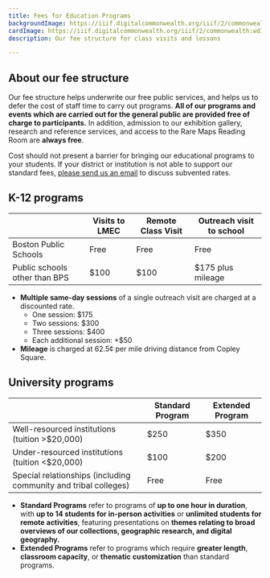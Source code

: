 ```yaml
---
title: Fees for Education Programs
backgroundImage: https://iiif.digitalcommonwealth.org/iiif/2/commonwealth:wd376543v/447,1188,4692,2233/,1200/0/default.jpg
cardImage: https://iiif.digitalcommonwealth.org/iiif/2/commonwealth:wd376543v/447,1188,4692,2233/,1200/0/default.jpg
description: Our fee structure for class visits and lessons

---
```

## About our fee structure

Our fee structure helps underwrite our free public services, and helps us to defer the cost of staff time to carry out programs. **All of our programs and events which are carried out for the general public are provided free of charge to participants.** In addition, admission to our exhibition gallery, research and reference services, and access to the Rare Maps Reading Room are **always free**.

Cost should not present a barrier for bringing our educational programs to your students. If your district or institution is not able to support our standard fees, [please send us an email](mailto:info@leventhalmap.org) to discuss subvented rates.

## K-12 programs

|  | Visits to LMEC | Remote Class Visit | Outreach visit to school |
| --- | --- | --- | --- |
| Boston Public Schools | Free | Free | Free |
| Public schools other than BPS | $100 | $100 | $175 plus mileage |

* **Multiple same-day sessions** of a single outreach visit are charged at a discounted rate.
  * One session: $175
  * Two sessions: $300
  * Three sessions: $400
  * Each additional session: +$50
* **Mileage** is charged at 62.5¢ per mile driving distance from Copley Square.

## University programs

|  | Standard Program | Extended Program |
| --- | --- | --- |
| Well-resourced institutions (tuition >$20,000) | $250 | $350 |
| Under-resourced institutions (tuition <$20,000) | $100 | $200 |
| Special relationships (including community and tribal colleges) | Free | Free |

* **Standard Programs** refer to programs of **up to one hour in duration**, with **up to 14 students for in-person activities** or **unlimited students for remote activities**, featuring presentations on **themes relating to broad overviews of our collections, geographic research, and digital geography.**
* **Extended Programs** refer to programs which require **greater length**, **classroom capacity**, or **thematic customization** than standard programs.